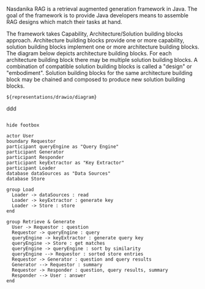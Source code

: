 Nasdanika RAG is a retrieval augmented generation framework in Java. 
The goal of the framework is to provide Java developers means to assemble RAG designs which match their tasks at hand. 

The framework takes Capability, Architecture/Solution building blocks approach.
Architecture building blocks provide one or more capability, solution building blocks implement one or more architecture building blocks.
The diagram below depicts architecture building blocks. 
For each architecture building block there may be multiple solution building blocks. 
A combination of compatible solution building blocks is called a "design" or "embodiment". 
Solution building blocks for the same architecture building block may be chained and composed to produce new solution building blocks.

```drawio
${representations/drawio/diagram}
```

ddd


```uml

hide footbox

actor User
boundary Requestor
participant queryEngine as "Query Engine"
participant Generator
participant Responder
participant keyExtractor as "Key Extractor"
participant Loader
database dataSources as "Data Sources"
database Store

group Load
  Loader -> dataSources : read
  Loader -> keyExtractor : generate key
  Loader -> Store : store
end

group Retrieve & Generate
  User -> Requestor : question
  Requestor -> queryEngine : query
  queryEngine -> keyExtractor : generate query key
  queryEngine -> Store : get matches
  queryEngine -> queryEngine : sort by similarity
  queryEngine --> Requestor : sorted store entries
  Requestor -> Generator : question and query results
  Generator --> Requestor : summary
  Requestor -> Responder : question, query results, summary
  Responder --> User : answer
end
```

